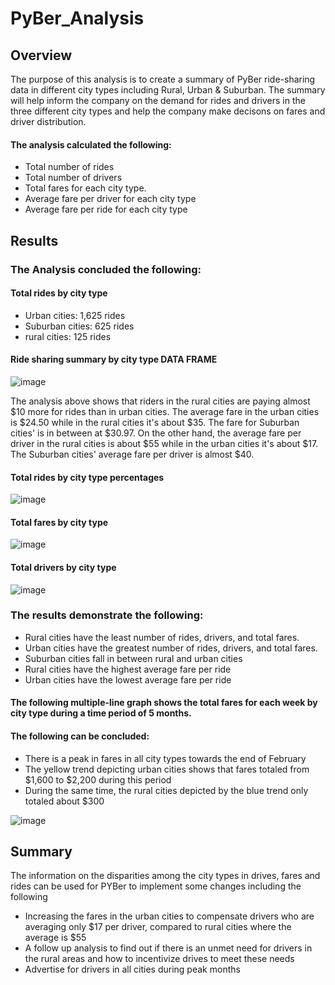 # PyBer_Analysis

## Overview 

The purpose of this analysis is to create a summary of PyBer ride-sharing data in different city types including Rural, Urban & Suburban. The summary will help inform the company on the demand for rides and drivers in the three different city types and help the company make decisons on fares and driver distribution.  

#### The analysis calculated the following:
- Total number of rides
- Total number of drivers 
- Total fares for each city type. 
- Average fare per driver for each city type
- Average fare per ride for each city type

## Results

### The Analysis concluded the following:
 
 #### Total rides by city type 
 
- Urban cities: 1,625 rides
- Suburban cities: 625 rides 
- rural cities​: 125 rides 

#### Ride sharing summary by city type DATA FRAME
 
![image](https://user-images.githubusercontent.com/90416094/140609776-a82d2536-79bc-45df-a0bf-bcbf79af4d02.png)

The analysis above shows that riders in the rural cities are paying almost $10 more for rides than in urban cities. The average fare in the urban cities is $24.50 while in the rural cities it's about $35. The fare for Suburban cities' is in between at $30.97. On the other hand, the average fare per driver in the rural cities is about $55 while in the urban cities it's about $17. The Suburban cities' average fare per driver is almost $40.

#### Total rides by city type percentages  

![image](https://user-images.githubusercontent.com/90416094/140609587-9a88872a-3c10-4f26-88bf-03e37220e637.png)

#### Total fares by city type

![image](https://user-images.githubusercontent.com/90416094/140610000-6f087506-6a77-4108-a9dc-80ca20548828.png)

#### Total drivers by city type

![image](https://user-images.githubusercontent.com/90416094/140609812-6f0545ea-972a-422e-8054-537d347d43cb.png)

### The results demonstrate the following: 

- Rural cities have the least number of rides, drivers, and total fares.
- Urban cities have the greatest number of rides, drivers, and total fares.
- Suburban cities fall in between rural and urban cities
- Rural cities have the highest average fare per ride 
- Urban cities have the lowest average fare per ride



#### The following multiple-line graph shows the total fares for each week by city type during a time period of 5 months.
#### The following can be concluded: 

- There is a peak in fares in all city types towards the end of February
- The yellow trend depicting urban cities shows that fares totaled from $1,600 to $2,200 during this period
- During the same time, the rural cities depicted by the blue trend only totaled about $300


![image](https://user-images.githubusercontent.com/90416094/140609859-a67030ce-33df-450c-b22c-6ebb070eb39b.png)

## Summary 

The information on the disparities among the city types in drives, fares and rides can be used for PYBer to implement some changes including the following 

-  Increasing the fares in the urban cities to compensate drivers who are averaging only $17 per driver, compared to rural cities where the average is $55 
-  A follow up analysis to find out if there is an unmet need for drivers in the rural areas and how to incentivize drives to meet these needs
-  Advertise for drivers in all cities during peak months




